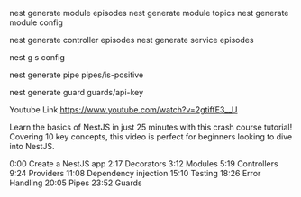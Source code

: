 nest generate module episodes
nest generate module topics 
nest generate module config

nest generate controller episodes
nest generate service episodes

nest g s config

nest generate pipe pipes/is-positive

nest generate guard guards/api-key










Youtube Link
https://www.youtube.com/watch?v=2gtiffE3__U

Learn the basics of NestJS in just 25 minutes with this crash course tutorial! Covering 10 key concepts, this video is perfect for beginners looking to dive into NestJS.

0:00 Create a NestJS app
2:17 Decorators
3:12 Modules
5:19 Controllers
9:24 Providers
11:08 Dependency injection
15:10 Testing
18:26 Error Handling
20:05 Pipes
23:52 Guards